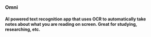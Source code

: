 ### Omni

#### AI powered text recognition app that uses OCR to automatically take notes about what you are reading on screen. Great for studying, researching, etc.
